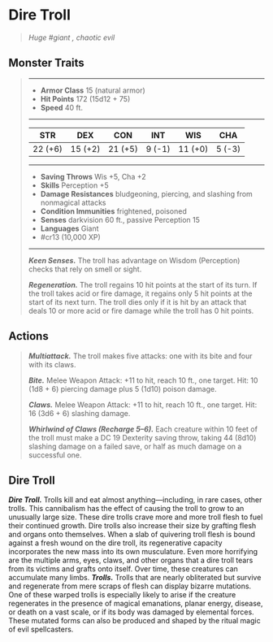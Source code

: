 # Dire Troll
>*Huge #giant , chaotic evil*
## Monster Traits
>___
>- **Armor Class** 15 (natural armor)
>- **Hit Points** 172 (15d12 + 75)
>- **Speed** 40 ft.
>___
>|STR|DEX|CON|INT|WIS|CHA|
>|:---:|:---:|:---:|:---:|:---:|:---:|
>|22 (+6)|15 (+2)|21 (+5)|9 (-1)|11 (+0)|5 (-3)|
>___
>- **Saving Throws** Wis +5, Cha +2
>- **Skills** Perception +5
>- **Damage Resistances** bludgeoning, piercing, and slashing from nonmagical attacks
>- **Condition Immunities** frightened, poisoned
>- **Senses** darkvision 60 ft., passive Perception 15
>- **Languages** Giant
>- #cr13 (10,000 XP)
>___
>***Keen Senses.*** The troll has advantage on Wisdom (Perception) checks that rely on smell or sight.  
>
>***Regeneration.*** The troll regains 10 hit points at the start of its turn. If the troll takes acid or fire damage, it regains only 5 hit points at the start of its next turn. The troll dies only if it is hit by an attack that deals 10 or more acid or fire damage while the troll has 0 hit points.  
>
## Actions
>***Multiattack.*** The troll makes five attacks: one with its bite and four with its claws.  
>
>***Bite.*** Melee Weapon Attack: +11 to hit, reach 10 ft., one target. Hit: 10 (1d8 + 6) piercing damage plus 5 (1d10) poison damage.  
>
>***Claws.*** Melee Weapon Attack: +11 to hit, reach 10 ft., one target. Hit: 16 (3d6 + 6) slashing damage.  
>
>***Whirlwind of Claws (Recharge 5–6).*** Each creature within 10 feet of the troll must make a DC 19 Dexterity saving throw, taking 44 (8d10) slashing damage on a failed save, or half as much damage on a successful one.
## Dire Troll
***Dire Troll.*** Trolls kill and eat almost anything—including, in rare cases, other trolls. This cannibalism has the effect of causing the troll to grow to an unusually large size. These dire trolls crave more and more troll flesh to fuel their continued growth.
Dire trolls also increase their size by grafting flesh and organs onto themselves. When a slab of quivering troll flesh is bound against a fresh wound on the dire troll, its regenerative capacity incorporates the new mass into its own musculature. Even more horrifying are the multiple arms, eyes, claws, and other organs that a dire troll tears from its victims and grafts onto itself. Over time, these creatures can accumulate many limbs.
***Trolls.*** Trolls that are nearly obliterated but survive and regenerate from mere scraps of flesh can display bizarre mutations. One of these warped trolls is especially likely to arise if the creature regenerates in the presence of magical emanations, planar energy, disease, or death on a vast scale, or if its body was damaged by elemental forces. These mutated forms can also be produced and shaped by the ritual magic of evil spellcasters.